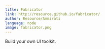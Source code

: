 ```yaml
---
title: Fabricator
link: http://resource.github.io/fabricator/
author: Resource/Ammirati
language: node
image: fabricator.png
---
```


Build your own UI toolkit.
